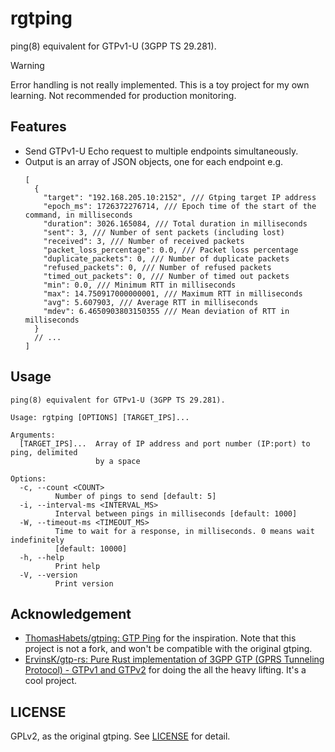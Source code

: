 # rgtping

ping(8) equivalent for GTPv1-U (3GPP TS 29.281).

> [!WARNING]
> Error handling is not really implemented. This is a toy project for my own learning. Not recommended for production monitoring.

## Features

- Send GTPv1-U Echo request to multiple endpoints simultaneously.
- Output is an array of JSON objects, one for each endpoint e.g.
  ```json5
  [
    {
      "target": "192.168.205.10:2152", /// Gtping target IP address
      "epoch_ms": 1726372276714, /// Epoch time of the start of the command, in milliseconds
      "duration": 3026.165084, /// Total duration in milliseconds
      "sent": 3, /// Number of sent packets (including lost)
      "received": 3, /// Number of received packets
      "packet_loss_percentage": 0.0, /// Packet loss percentage
      "duplicate_packets": 0, /// Number of duplicate packets
      "refused_packets": 0, /// Number of refused packets
      "timed_out_packets": 0, /// Number of timed out packets
      "min": 0.0, /// Minimum RTT in milliseconds
      "max": 14.750917000000001, /// Maximum RTT in milliseconds
      "avg": 5.607903, /// Average RTT in milliseconds
      "mdev": 6.4650903803150355 /// Mean deviation of RTT in milliseconds
    }
    // ...
  ]
  ```

## Usage

```console
ping(8) equivalent for GTPv1-U (3GPP TS 29.281).

Usage: rgtping [OPTIONS] [TARGET_IPS]...

Arguments:
  [TARGET_IPS]...  Array of IP address and port number (IP:port) to ping, delimited
                   by a space

Options:
  -c, --count <COUNT>
          Number of pings to send [default: 5]
  -i, --interval-ms <INTERVAL_MS>
          Interval between pings in milliseconds [default: 1000]
  -W, --timeout-ms <TIMEOUT_MS>
          Time to wait for a response, in milliseconds. 0 means wait indefinitely
          [default: 10000]
  -h, --help
          Print help
  -V, --version
          Print version
```

## Acknowledgement

- [ThomasHabets/gtping: GTP Ping](https://github.com/ThomasHabets/gtping/) for the inspiration. Note that this project is not a fork, and won't be compatible with the original gtping.
- [ErvinsK/gtp-rs: Pure Rust implementation of 3GPP GTP (GPRS Tunneling Protocol) - GTPv1 and GTPv2](https://github.com/ErvinsK/gtp-rs) for doing the all the heavy lifting. It's a cool project.

## LICENSE

GPLv2, as the original gtping. See [LICENSE](LICENSE) for detail.
